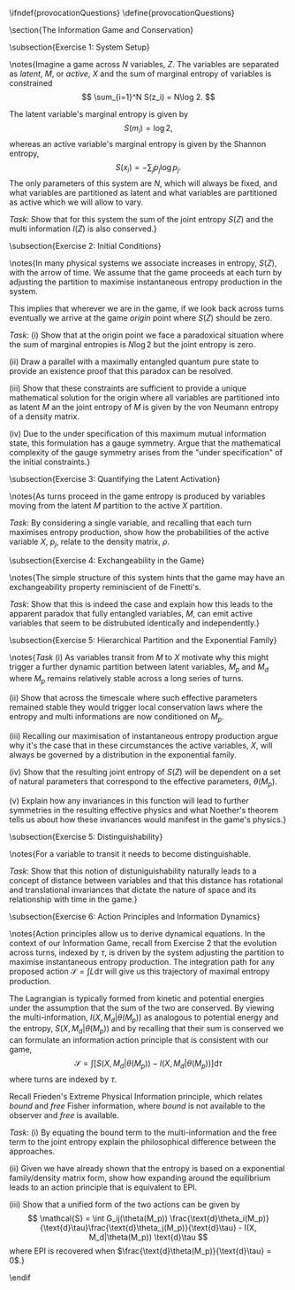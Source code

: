 \ifndef{provocationQuestions}
\define{provocationQuestions}


\section{The Information Game and Conservation}

\subsection{Exercise 1: System Setup}

\notes{Imagine a game across $N$ variables, $Z$. The variables are separated as *latent*, $M$, or *active*, $X$ and the sum of marginal entropy of variables is constrained
$$
\sum_{i=1}^N S(z_i) = N\log 2.
$$

The latent variable's marginal entropy is given by
$$
S(m_i) = \log 2,
$$
whereas an active variable's marginal entropy is given by the Shannon entropy,
$$
S(x_i) = -\sum_j p_j \log p_j.
$$
The only parameters of this system are $N$, which will always be fixed, and what variables are partitioned as latent and what variables are partitioned as active which we will allow to vary.

*Task*: Show that for this system the sum of the joint entropy $S(Z)$ and  the multi information $I(Z)$ is also conserved.}

\subsection{Exercise 2: Initial Conditions}

\notes{In many physical systems we associate increases in entropy, $S(Z)$, with the arrow of time. We assume that the game proceeds at each turn by adjusting the partition to maximise instantaneous entropy production in the system.

This implies that wherever we are in the game, if we look back across turns eventually we arrive at the game *origin* point where $S(Z)$ should be zero. 

*Task*: (i) Show that at the origin point we face a paradoxical situation where the sum of marginal entropies is $N \log 2$ but the joint entropy is zero. 

(ii) Draw a parallel with a maximally entangled quantum pure state to provide an existence proof that this paradox can be resolved.

(iii) Show that these constraints are sufficient to provide a unique mathematical solution for the origin where all variables are partitioned into as latent $M$ an the joint entropy of $M$ is given by the von Neumann entropy of a density matrix.

(iv) Due to the under specification of this maximum mutual information state, this formulation has a gauge symmetry. Argue that the mathematical complexity of the gauge symmetry arises from the "under specification" of the initial constraints.}

\subsection{Exercise 3: Quantifying the Latent Activation}

\notes{As turns proceed in the game  entropy is produced by variables moving from the latent $M$ partition to the active $X$ partition. 

*Task*: By considering a single variable, and recalling that each turn maximises entropy production, show how the probabilities of the active variable $X$, $p_j$, relate to the density matrix, $\rho$.


\subsection{Exercise 4: Exchangeability in the Game}

\notes{The simple structure of this system hints that the game may have an exchangeability property reminiscient of de Finetti's. 

*Task*: Show that this is indeed the case and explain how this leads to the apparent paradox that fully entangled variables, $M$, can emit active variables that seem to be distrubuted identically and independently.} 

\subsection{Exercise 5: Hierarchical Partition and the Exponential Family}

\notes{*Task* (i) As variables transit from $M$ to $X$ motivate why this might trigger a further dynamic partition between latent variables, $M_p$ and $M_d$ where $M_p$ remains relatively stable across a long series of turns. 

(ii) Show that across the timescale where such effective parameters remained stable they would trigger local conservation laws where the entropy and multi informations are now conditioned on $M_p$.

(iii) Recalling our maximisation of instantaneous entropy production argue why it's the case that in these circumstances the active variables, $X$, will always be governed by a distribution in the exponential family.

(iv) Show that the resulting joint entropy of $S(Z)$ will be dependent on a set of natural parameters that correspond to the effective parameters, $\theta(M_p)$.

(v) Explain how any invariances in this function will lead to further symmetries in the resulting effective physics and what Noether's theorem tells us about how these invariances would manifest in the game's physics.}

\subsection{Exercise 5: Distinguishability}

\notes{For a variable to transit it needs to become distinguishable. 

*Task*: Show that this notion of distuniguishability naturally leads to a concept of distance between variables and that this distance has rotational and translational invariances that dictate the nature of space and its relationship with time in the game.}

\subsection{Exercise 6: Action Principles and Information Dynamics}

\notes{Action principles allow us to derive dynamical equations. In the context of our Information Game, recall from Exercise 2 that the evolution across turns, indexed by $\tau$, is driven by the system adjusting the partition to maximise instantaneous entropy production. The integration path for any proposed action $\mathcal{S} = \int L \text{d}\tau$ will give us this trajectory of maximal entropy production.

The Lagrangian is typically formed from kinetic and potential energies under the assumption that the sum of the two are conserved. By viewing the multi-information, $I(X, M_d| \theta(M_p))$ as analogous to potential energy and the entropy, $S(X, M_d|\theta(M_p))$ and by recalling that their sum is conserved we can formulate an information action principle that is consistent with our game,
$$
\mathcal{S} = \int\left[S(X, M_d|\theta(M_p)) - I(X, M_d|\theta(M_p))\right]\text{d} \tau
$$
where turns are indexed by $\tau$.

Recall Frieden's Extreme Physical Information principle, which relates *bound* and *free* Fisher information, where *bound* is not available to the observer and *free* is available. 

*Task*: (i) By equating the bound term to the multi-information and the free term to the joint entropy explain the philosophical difference between the approaches.

(ii) Given we have already shown that the entropy is based on a exponential family/density matrix form, show how expanding around the equilibrium leads to an action principle that is equivalent to EPI.

(iii) Show that a unified form of the two actions can be given by
$$
\mathcal{S} = \int G_ij(\theta(M_p)) \frac{\text{d}\theta_i(M_p)}{\text{d}\tau}\frac{\text{d}\theta_j(M_p)}{\text{d}\tau} - I(X, M_d|\theta(M_p)) \text{d}\tau
$$
where EPI is recovered when $\frac{\text{d}\theta(M_p)}{\text{d}\tau} = 0$.}

\endif
